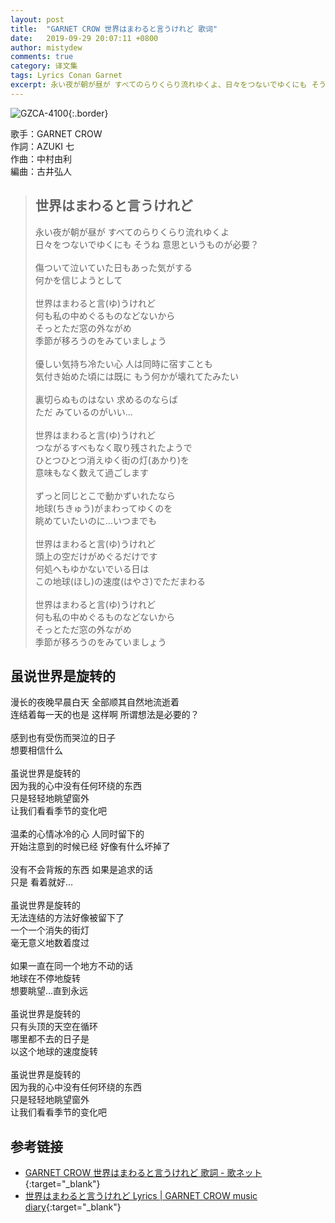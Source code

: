 ```yaml
---
layout: post
title:  "GARNET CROW 世界はまわると言うけれど 歌词"
date:   2019-09-29 20:07:11 +0800
author: mistydew
comments: true
category: 译文集
tags: Lyrics Conan Garnet
excerpt: 永い夜が朝が昼が すべてのらりくらり流れゆくよ、日々をつないでゆくにも そうね 意思というものが必要？
---
```

![GZCA-4100](https://crowsub.github.io/images/discography/single/GZCA-4100.jpg){:.border}

歌手：GARNET CROW<br>
作詞：AZUKI 七<br>
作曲：中村由利<br>
編曲：古井弘人

<blockquote class="original">
  <h2>世界はまわると言うけれど</h2>
  <p>
    永い夜が朝が昼が すべてのらりくらり流れゆくよ<br>
    日々をつないでゆくにも そうね 意思というものが必要？<br>
    <br>
    傷ついて泣いていた日もあった気がする<br>
    何かを信じようとして<br>
    <br>
    世界はまわると言(ゆ)うけれど<br>
    何も私の中めぐるものなどないから<br>
    そっとただ窓の外ながめ<br>
    季節が移ろうのをみていましょう<br>
    <br>
    優しい気持ち冷たい心 人は同時に宿すことも<br>
    気付き始めた頃には既に もう何かが壊れてたみたい<br>
    <br>
    裏切らぬものはない 求めるのならば<br>
    ただ みているのがいい…<br>
    <br>
    世界はまわると言(ゆ)うけれど<br>
    つながるすべもなく取り残されたようで<br>
    ひとつひとつ消えゆく街の灯(あかり)を<br>
    意味もなく数えて過ごします<br>
    <br>
    ずっと同じとこで動かずいれたなら<br>
    地球(ちきゅう)がまわってゆくのを<br>
    眺めていたいのに…いつまでも<br>
    <br>
    世界はまわると言(ゆ)うけれど<br>
    頭上の空だけがめぐるだけです<br>
    何処へもゆかないでいる日は<br>
    この地球(ほし)の速度(はやさ)でただまわる<br>
    <br>
    世界はまわると言(ゆ)うけれど<br>
    何も私の中めぐるものなどないから<br>
    そっとただ窓の外ながめ<br>
    季節が移ろうのをみていましょう
  </p>
</blockquote>

<div class="translation">
  <h2>虽说世界是旋转的</h2>
  <p>
    漫长的夜晚早晨白天 全部顺其自然地流逝着<br>
    连结着每一天的也是 这样啊 所谓想法是必要的？<br>
    <br>
    感到也有受伤而哭泣的日子<br>
    想要相信什么<br>
    <br>
    虽说世界是旋转的<br>
    因为我的心中没有任何环绕的东西<br>
    只是轻轻地眺望窗外<br>
    让我们看看季节的变化吧<br>
    <br>
    温柔的心情冰冷的心 人同时留下的<br>
    开始注意到的时候已经 好像有什么坏掉了<br>
    <br>
    没有不会背叛的东西 如果是追求的话<br>
    只是 看着就好…<br>
    <br>
    虽说世界是旋转的<br>
    无法连结的方法好像被留下了<br>
    一个一个消失的街灯<br>
    毫无意义地数着度过<br>
    <br>
    如果一直在同一个地方不动的话<br>
    地球在不停地旋转<br>
    想要眺望…直到永远<br>
    <br>
    虽说世界是旋转的<br>
    只有头顶的天空在循环<br>
    哪里都不去的日子是<br>
    以这个地球的速度旋转<br>
    <br>
    虽说世界是旋转的<br>
    因为我的心中没有任何环绕的东西<br>
    只是轻轻地眺望窗外<br>
    让我们看看季节的变化吧
  </p>
</div>

## 参考链接

* [GARNET CROW 世界はまわると言うけれど 歌詞 - 歌ネット](https://www.uta-net.com/song/58595/){:target="_blank"}
* [世界はまわると言うけれど Lyrics \| GARNET CROW music diary](https://crowsub.github.io/lyrics/original/世界はまわると言うけれど.html){:target="_blank"}
